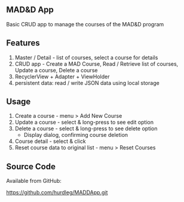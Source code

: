 ## MAD&D App ##
  Basic CRUD app to manage the courses of the MAD&D program

## Features ##
1. Master / Detail - list of courses, select a course for details
2. CRUD app - Create a MAD Course, Read / Retrieve list of courses, Update a course, Delete a course
3. RecyclerView + Adapter + ViewHolder
4. persistent data: read / write JSON data using local storage

## Usage ##
1. Create a course - menu > Add New Course
2. Update a course - select & long-press to see edit option
3. Delete a course - select & long-press to see delete option
    * Display dialog, confirming course deletion
4. Course detail - select & click
5. Reset course data to original list - menu > Reset Courses

## Source Code ##

  Available from GitHub:

  https://github.com/hurdleg/MADDApp.git
